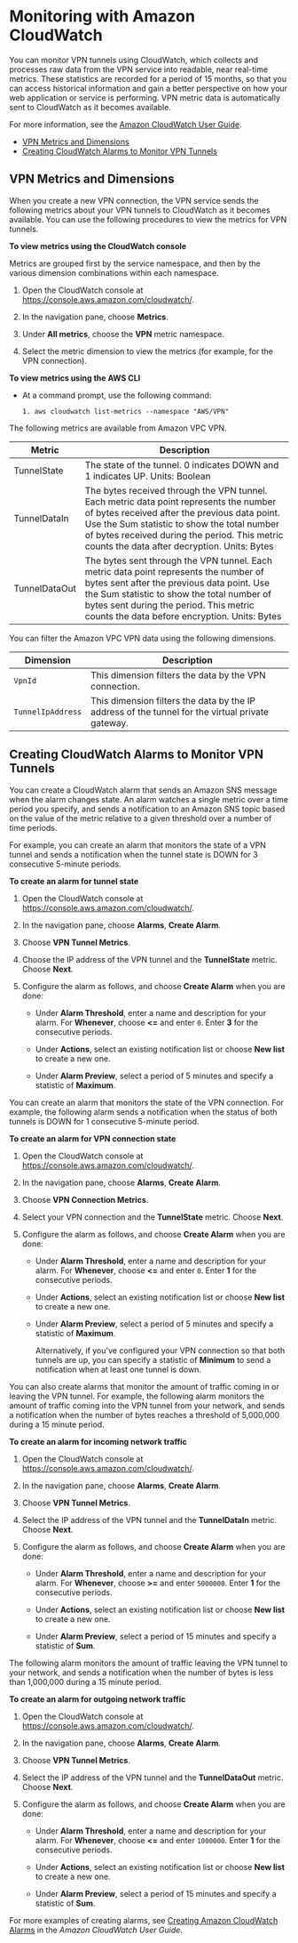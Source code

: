 # Monitoring with Amazon CloudWatch<a name="monitoring-cloudwatch-vpn"></a>

You can monitor VPN tunnels using CloudWatch, which collects and processes raw data from the VPN service into readable, near real\-time metrics\. These statistics are recorded for a period of 15 months, so that you can access historical information and gain a better perspective on how your web application or service is performing\. VPN metric data is automatically sent to CloudWatch as it becomes available\. 

For more information, see the [Amazon CloudWatch User Guide](http://docs.aws.amazon.com/AmazonCloudWatch/latest/monitoring/)\.


+ [VPN Metrics and Dimensions](#metrics-dimensions-vpn)
+ [Creating CloudWatch Alarms to Monitor VPN Tunnels](#creating-alarms-vpn)

## VPN Metrics and Dimensions<a name="metrics-dimensions-vpn"></a>

When you create a new VPN connection, the VPN service sends the following metrics about your VPN tunnels to CloudWatch as it becomes available\. You can use the following procedures to view the metrics for VPN tunnels\.

**To view metrics using the CloudWatch console**

Metrics are grouped first by the service namespace, and then by the various dimension combinations within each namespace\.

1. Open the CloudWatch console at [https://console\.aws\.amazon\.com/cloudwatch/](https://console.aws.amazon.com/cloudwatch/)\.

1. In the navigation pane, choose **Metrics**\.

1. Under **All metrics**, choose the **VPN** metric namespace\.

1. Select the metric dimension to view the metrics \(for example, for the VPN connection\)\.

**To view metrics using the AWS CLI**

+ At a command prompt, use the following command:

  ```
  1. aws cloudwatch list-metrics --namespace "AWS/VPN"
  ```

The following metrics are available from Amazon VPC VPN\.


| Metric | Description | 
| --- | --- | 
|  TunnelState  |  The state of the tunnel\. 0 indicates DOWN and 1 indicates UP\. Units: Boolean  | 
|  TunnelDataIn  |  The bytes received through the VPN tunnel\. Each metric data point represents the number of bytes received after the previous data point\. Use the Sum statistic to show the total number of bytes received during the period\. This metric counts the data after decryption\. Units: Bytes  | 
|  TunnelDataOut  |  The bytes sent through the VPN tunnel\. Each metric data point represents the number of bytes sent after the previous data point\. Use the Sum statistic to show the total number of bytes sent during the period\. This metric counts the data before encryption\. Units: Bytes  | 

You can filter the Amazon VPC VPN data using the following dimensions\.


| Dimension | Description | 
| --- | --- | 
| `VpnId` |  This dimension filters the data by the VPN connection\.  | 
| `TunnelIpAddress` |  This dimension filters the data by the IP address of the tunnel for the virtual private gateway\.  | 

## Creating CloudWatch Alarms to Monitor VPN Tunnels<a name="creating-alarms-vpn"></a>

You can create a CloudWatch alarm that sends an Amazon SNS message when the alarm changes state\. An alarm watches a single metric over a time period you specify, and sends a notification to an Amazon SNS topic based on the value of the metric relative to a given threshold over a number of time periods\. 

For example, you can create an alarm that monitors the state of a VPN tunnel and sends a notification when the tunnel state is DOWN for 3 consecutive 5\-minute periods\.

**To create an alarm for tunnel state**

1. Open the CloudWatch console at [https://console\.aws\.amazon\.com/cloudwatch/](https://console.aws.amazon.com/cloudwatch/)\.

1. In the navigation pane, choose **Alarms**, **Create Alarm**\.

1. Choose **VPN Tunnel Metrics**\.

1. Choose the IP address of the VPN tunnel and the **TunnelState** metric\. Choose **Next**\.

1. Configure the alarm as follows, and choose **Create Alarm** when you are done:

   + Under **Alarm Threshold**, enter a name and description for your alarm\. For **Whenever**, choose **<=** and enter `0`\. Enter **3** for the consecutive periods\.

   + Under **Actions**, select an existing notification list or choose **New list** to create a new one\. 

   + Under **Alarm Preview**, select a period of 5 minutes and specify a statistic of **Maximum**\.

You can create an alarm that monitors the state of the VPN connection\. For example, the following alarm sends a notification when the status of both tunnels is DOWN for 1 consecutive 5\-minute period\.

**To create an alarm for VPN connection state**

1. Open the CloudWatch console at [https://console\.aws\.amazon\.com/cloudwatch/](https://console.aws.amazon.com/cloudwatch/)\.

1. In the navigation pane, choose **Alarms**, **Create Alarm**\.

1. Choose **VPN Connection Metrics**\.

1. Select your VPN connection and the **TunnelState** metric\. Choose **Next**\.

1. Configure the alarm as follows, and choose **Create Alarm** when you are done:

   + Under **Alarm Threshold**, enter a name and description for your alarm\. For **Whenever**, choose **<=** and enter `0`\. Enter **1** for the consecutive periods\.

   + Under **Actions**, select an existing notification list or choose **New list** to create a new one\. 

   + Under **Alarm Preview**, select a period of 5 minutes and specify a statistic of **Maximum**\.

     Alternatively, if you've configured your VPN connection so that both tunnels are up, you can specify a statistic of **Minimum** to send a notification when at least one tunnel is down\.

You can also create alarms that monitor the amount of traffic coming in or leaving the VPN tunnel\. For example, the following alarm monitors the amount of traffic coming into the VPN tunnel from your network, and sends a notification when the number of bytes reaches a threshold of 5,000,000 during a 15 minute period\.

**To create an alarm for incoming network traffic**

1. Open the CloudWatch console at [https://console\.aws\.amazon\.com/cloudwatch/](https://console.aws.amazon.com/cloudwatch/)\.

1. In the navigation pane, choose **Alarms**, **Create Alarm**\.

1. Choose **VPN Tunnel Metrics**\.

1. Select the IP address of the VPN tunnel and the **TunnelDataIn** metric\. Choose **Next**\.

1. Configure the alarm as follows, and choose **Create Alarm** when you are done:

   + Under **Alarm Threshold**, enter a name and description for your alarm\. For **Whenever**, choose **>=** and enter `5000000`\. Enter **1** for the consecutive periods\.

   + Under **Actions**, select an existing notification list or choose **New list** to create a new one\. 

   + Under **Alarm Preview**, select a period of 15 minutes and specify a statistic of **Sum**\.

The following alarm monitors the amount of traffic leaving the VPN tunnel to your network, and sends a notification when the number of bytes is less than 1,000,000 during a 15 minute period\.

**To create an alarm for outgoing network traffic**

1. Open the CloudWatch console at [https://console\.aws\.amazon\.com/cloudwatch/](https://console.aws.amazon.com/cloudwatch/)\.

1. In the navigation pane, choose **Alarms**, **Create Alarm**\.

1. Choose **VPN Tunnel Metrics**\.

1. Select the IP address of the VPN tunnel and the **TunnelDataOut** metric\. Choose **Next**\.

1. Configure the alarm as follows, and choose **Create Alarm** when you are done:

   + Under **Alarm Threshold**, enter a name and description for your alarm\. For **Whenever**, choose **<=** and enter `1000000`\. Enter **1** for the consecutive periods\.

   + Under **Actions**, select an existing notification list or choose **New list** to create a new one\. 

   + Under **Alarm Preview**, select a period of 15 minutes and specify a statistic of **Sum**\.

For more examples of creating alarms, see [Creating Amazon CloudWatch Alarms](http://docs.aws.amazon.com/AmazonCloudWatch/latest/monitoring/AlarmThatSendsEmail.html) in the *Amazon CloudWatch User Guide*\.